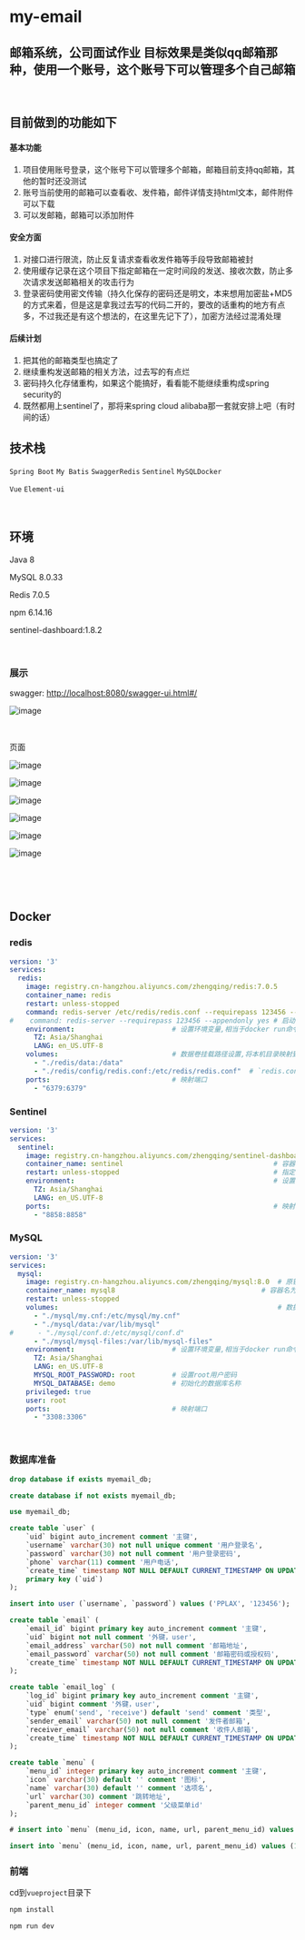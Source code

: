 # my-email

## 邮箱系统，公司面试作业 目标效果是类似qq邮箱那种，使用一个账号，这个账号下可以管理多个自己邮箱

‍

## 目前做到的功能如下

#### 基本功能

1. 项目使用账号登录，这个账号下可以管理多个邮箱，邮箱目前支持qq邮箱，其他的暂时还没测试
2. 账号当前使用的邮箱可以查看收、发件箱，邮件详情支持html文本，邮件附件可以下载
3. 可以发邮箱，邮箱可以添加附件

#### 安全方面

1. 对接口进行限流，防止反复请求查看收发件箱等手段导致邮箱被封
2. 使用缓存记录在这个项目下指定邮箱在一定时间段的发送、接收次数，防止多次请求发送邮箱相关的攻击行为
3. 登录密码使用密文传输（持久化保存的密码还是明文，本来想用加密盐+MD5的方式来着，但是这是拿我过去写的代码二开的，要改的话重构的地方有点多，不过我还是有这个想法的，在这里先记下了），加密方法经过混淆处理

#### 后续计划

1. 把其他的邮箱类型也搞定了
2. 继续重构发送邮箱的相关方法，过去写的有点烂
3. 密码持久化存储重构，如果这个能搞好，看看能不能继续重构成spring security的
4. 既然都用上sentinel了，那将来spring cloud alibaba那一套就安排上吧（有时间的话）

## 技术栈

​`Spring Boot`​ `My Batis`​ `Swagger`​ `Redis`​ `Sentinel`​ `MySQL`​ `Docker`​

​`Vue`​ `Element-ui`​

‍

## 环境

Java 8

MySQL 8.0.33

Redis 7.0.5

npm 6.14.16

sentinel-dashboard:1.8.2

‍

### 展示

swagger: [http://localhost:8080/swagger-ui.html#/](http://localhost:8080/swagger-ui.html#/)

​![image](assets/image-20231105202853-67ox0d5.png)​

‍

页面

​![image](assets/image-20231103205443-4anq3ca.png)​

​![image](assets/image-20231103205505-afb3ki2.png)​

​![image](assets/image-20231103205525-l5qv2no.png)​

​![image](assets/image-20231103205543-n5b2krt.png)​

​![image](assets/image-20231103205556-s8dp1xn.png)​

​​![image](assets/image-20231105202933-707dcqq.png)​​

‍

‍

## Docker

### redis

```yaml
version: '3'
services:
  redis:
    image: registry.cn-hangzhou.aliyuncs.com/zhengqing/redis:7.0.5                    # 镜像'redis:7.0.5'
    container_name: redis                                                             # 容器名为'redis'
    restart: unless-stopped                                                                   # 指定容器退出后的重启策略为始终重启，但是不考虑在Docker守护进程启动时就已经停止了的容器
    command: redis-server /etc/redis/redis.conf --requirepass 123456 --appendonly no # 启动redis服务并添加密码为：123456,默认不开启redis-aof方式持久化配置
#    command: redis-server --requirepass 123456 --appendonly yes # 启动redis服务并添加密码为：123456,并开启redis持久化配置
    environment:                        # 设置环境变量,相当于docker run命令中的-e
      TZ: Asia/Shanghai
      LANG: en_US.UTF-8
    volumes:                            # 数据卷挂载路径设置,将本机目录映射到容器目录
      - "./redis/data:/data"
      - "./redis/config/redis.conf:/etc/redis/redis.conf"  # `redis.conf`文件内容`http://download.redis.io/redis-stable/redis.conf`
    ports:                              # 映射端口
      - "6379:6379"
```

### Sentinel

```yaml
version: '3'
services:
  sentinel:
    image: registry.cn-hangzhou.aliyuncs.com/zhengqing/sentinel-dashboard:1.8.2
    container_name: sentinel                                     # 容器名为'sentinel'
    restart: unless-stopped                                      # 指定容器退出后的重启策略为始终重启，但是不考虑在Docker守护进程启动时就已经停止了的容器
    environment:                                                 # 设置环境变量,相当于docker run命令中的-e
      TZ: Asia/Shanghai
      LANG: en_US.UTF-8
    ports:                                                       # 映射端口
      - "8858:8858"
```

### MySQL

```yaml
version: '3'
services:
  mysql:
    image: registry.cn-hangzhou.aliyuncs.com/zhengqing/mysql:8.0  # 原镜像`mysql:8.0`
    container_name: mysql8                                    # 容器名为'mysql8'
    restart: unless-stopped                                               # 指定容器退出后的重启策略为始终重启，但是不考虑在Docker守护进程启动时就已经停止了的容器
    volumes:                                                      # 数据卷挂载路径设置,将本机目录映射到容器目录
      - "./mysql/my.cnf:/etc/mysql/my.cnf"
      - "./mysql/data:/var/lib/mysql"
#      - "./mysql/conf.d:/etc/mysql/conf.d"
      - "./mysql/mysql-files:/var/lib/mysql-files"
    environment:                        # 设置环境变量,相当于docker run命令中的-e
      TZ: Asia/Shanghai
      LANG: en_US.UTF-8
      MYSQL_ROOT_PASSWORD: root         # 设置root用户密码
      MYSQL_DATABASE: demo              # 初始化的数据库名称
    privileged: true
    user: root
    ports:                              # 映射端口
      - "3308:3306"
```

‍

### 数据库准备

```sql
drop database if exists myemail_db;

create database if not exists myemail_db;

use myemail_db;

create table `user` (
    `uid` bigint auto_increment comment '主键',
    `username` varchar(30) not null unique comment '用户登录名',
    `password` varchar(30) not null comment '用户登录密码',
    `phone` varchar(11) comment '用户电话',
    `create_time` timestamp NOT NULL DEFAULT CURRENT_TIMESTAMP ON UPDATE CURRENT_TIMESTAMP comment '创建时间',
    primary key (`uid`)
);

insert into user (`username`, `password`) values ('PPLAX', '123456');

create table `email` (
    `email_id` bigint primary key auto_increment comment '主键',
    `uid` bigint not null comment '外键，user',
    `email_address` varchar(50) not null comment '邮箱地址',
    `email_password` varchar(50) not null comment '邮箱密码或授权码',
    `create_time` timestamp NOT NULL DEFAULT CURRENT_TIMESTAMP ON UPDATE CURRENT_TIMESTAMP comment '创建时间'
);

create table `email_log` (
    `log_id` bigint primary key auto_increment comment '主键',
    `uid` bigint comment '外键，user',
    `type` enum('send', 'receive') default 'send' comment '类型',
    `sender_email` varchar(50) not null comment '发件者邮箱',
    `receiver_email` varchar(50) not null comment '收件人邮箱',
    `create_time` timestamp NOT NULL DEFAULT CURRENT_TIMESTAMP ON UPDATE CURRENT_TIMESTAMP comment '创建时间'
);

create table `menu` (
    `menu_id` integer primary key auto_increment comment '主键',
    `icon` varchar(30) default '' comment '图标',
    `name` varchar(30) default '' comment '选项名',
    `url` varchar(30) comment '跳转地址',
    `parent_menu_id` integer comment '父级菜单id'
);

# insert into `menu` (menu_id, icon, name, url, parent_menu_id) values (1, '', '收件', '', null), (2, '', '发件', '', null), (3, '', '收件箱', 'receive/emails', 1), (4, '', '垃圾邮箱', 'receive/spam', 1), (5, '', '已发送', 'send/sent', 2), (6, '', '写邮件', 'send/write', 2);

insert into `menu` (menu_id, icon, name, url, parent_menu_id) values (1, '', '收件', '', null), (2, '', '发件', '', null), (3, '', '收件箱', 'receive/emails', 1), (4, '', '已发送', 'send/sent', 2), (5, '', '写邮件', 'send/write', 2);

```

### 前端

cd到`vueproject`​目录下

```bash
npm install
```

```bash
npm run dev
```

‍

